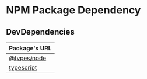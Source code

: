 # NPM Package Dependency

## DevDependencies


|Package's URL|
|---------|
|[@types/node](https://github.com/DefinitelyTyped/DefinitelyTyped/tree/master/types/node)|
|[typescript](https://www.typescriptlang.org/)|
